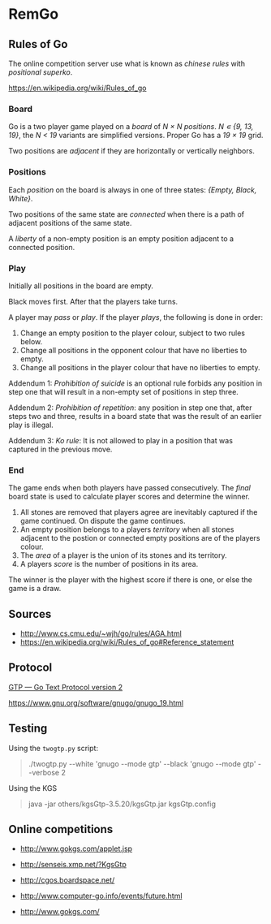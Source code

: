 # RemGo


## Rules of Go

The online competition server use what is known as *chinese rules* with
*positional superko*.

https://en.wikipedia.org/wiki/Rules_of_go

### Board

Go is a two player game played on a *board* of *N × N* *positions*.
*N ∊ {9, 13, 19}*, the *N < 19* variants are simplified versions. Proper Go has
a *19 × 19* grid.

Two positions are *adjacent* if they are horizontally or vertically neighbors.

### Positions

Each *position* on the board is always in one of three states:
*{Empty, Black, White}*.

Two positions of the same state are *connected* when there is a path of
adjacent positions of the same state.

A *liberty* of a non-empty position is an empty position adjacent to a connected
position.

### Play

Initially all positions in the board are empty.

Black moves first. After that the players take turns.

A player may *pass* or *play*. If the player *plays*, the following is done in
order:

1. Change an empty position to the player colour, subject to two rules below.
2. Change all positions in the opponent colour that have no liberties to empty.
3. Change all positions in the player colour that have no liberties to empty.

Addendum 1: *Prohibition of suicide* is an optional rule forbids any position
in step one that will result in a non-empty set of positions in step three.

Addendum 2: *Prohibition of repetition*: any position in step one that, after
steps two and three, results in a board state that was the result of an earlier
play is illegal.

Addendum 3: *Ko rule*: It is not allowed to play in a position that was captured
in the previous move.

### End

The game ends when both players have passed consecutively. The *final* board
state is used to calculate player scores and determine the winner.

1. All stones are removed that players agree are inevitably captured if the
   game continued. On dispute the game continues.
2. An empty position belongs to a players *territory* when all stones adjacent
   to the postion or connected empty positions are of the players colour.
3. The *area* of a player is the union of its stones and its territory.
4. A players *score* is the number of positions in its area.

The winner is the player with the highest score if there is one, or else the
game is a draw.

## Sources

* http://www.cs.cmu.edu/~wjh/go/rules/AGA.html
* https://en.wikipedia.org/wiki/Rules_of_go#Reference_statement

## Protocol

[GTP — Go Text Protocol version 2](http://www.lysator.liu.se/~gunnar/gtp/gtp2-spec-draft2/gtp2-spec.html)

https://www.gnu.org/software/gnugo/gnugo_19.html

## Testing

Using the `twogtp.py` script:

> ./twogtp.py --white 'gnugo --mode gtp' --black 'gnugo --mode gtp' --verbose 2


Using the KGS

> java -jar others/kgsGtp-3.5.20/kgsGtp.jar kgsGtp.config



## Online competitions

* http://www.gokgs.com/applet.jsp

* http://senseis.xmp.net/?KgsGtp

* http://cgos.boardspace.net/

* http://www.computer-go.info/events/future.html

* http://www.gokgs.com/


